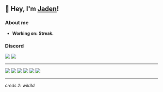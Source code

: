 👋 Hey, I'm [Jaden](https://github.com/7vden)!
----------------------------------------------------------


### About me

-  **Working on:** **__Streak__**.

### Discord

[<img src="https://img.shields.io/badge/discord-%237289DA.svg?&style=for-the-badge&logo=discord&label=jadoons%230&logoColor=D7BA91&color=2f3136" />](https://discordapp.com/users/930168202892292096) [<img src="https://img.shields.io/badge/discord-%237289DA.svg?&style=for-the-badge&logo=discord&label=streak%234266&logoColor=D7BA91&color=2f3136" />](https://discordapp.com/users/1276800525249155112)

---

[<img src="https://shields.io/badge/TypeScript-696969?logo=TypeScript&logoColor=%23D7BA91&style=for-the-badge" />](https://www.typescriptlang.org/) 
[<img src="https://img.shields.io/badge/javascript-%23696969.svg?style=for-the-badge&logo=javascript&logoColor=%23D7BA91" />](https://www.javascript.com/)
[<img src="https://img.shields.io/badge/python-696969?style=for-the-badge&logo=python&logoColor=D7BA91" />](https://www.python.org/)
[<img src="https://img.shields.io/badge/MongoDB-%23696969.svg?style=for-the-badge&logo=mongodb&logoColor=D7BA91"/>](https://www.mongodb.com/)
[<img src="https://img.shields.io/badge/node.js-696969?style=for-the-badge&logo=node.js&logoColor=D7BA91"/>](https://nodejs.org/en/) 
[<img src="https://img.shields.io/badge/Visual%20Studio%20Code-696969.svg?style=for-the-badge&logo=visual-studio-code&logoColor=D7BA91"/>](https://code.visualstudio.com/) 



----------------------------------------------------------

*creds 2: wik3d*
